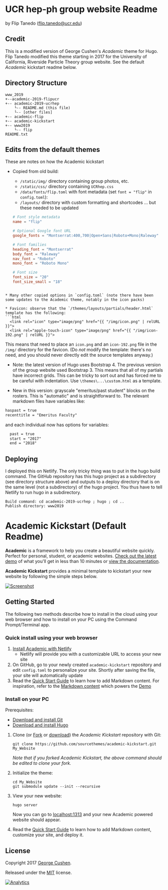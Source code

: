 # UCR hep-ph group website Readme

by Flip Tanedo (flip.tanedo@ucr.edu)

## Credit

This is a modified version of George Cushen's *Academic* theme for Hugo. Flip Tanedo modified this theme starting in 2017 for the University of California, Riverside Particle Theory group website. See the default *Academic* kickstart readme below.

## Directory Structure
```
www_2019
+--academic-2019-flipucr
+-- academic-2019-ucrhep
    └-- README.md (this file)
    └-- [other files]
+-- academic-flip
+-- academic-kickstart
+-- www2019
    └-- flip
README.txt
```


## Edits from the default themes

These are notes on how the Academic kickstart

* Copied from old build:
  - `/static/img/` directory containing group photos, etc.
  - `/static/css/` directory containing `UCRhep.css`
  - `/data/fonts/flip.toml` with font metadata (set `font = "flip"` in `config.toml`):
  - `/layouts/` directory with custom formatting and shortcodes ... but these needed to be updated

  ```toml
  # Font style metadata
  name = "flip"

  # Optional Google font URL
  google_fonts = "Montserrat:400,700|Open+Sans|Roboto+Mono|Raleway"

  # Font families
  heading_font = "Montserrat"
  body_font = "Raleway"
  nav_font = "Roboto"
  mono_font = "Roboto Mono"

  # Font size
  font_size = "20"
  font_size_small = "18"
```

* Many other copied options in `config.toml` (note there have been some updates to the Academic theme, notably in the icon packs)

* Favicon: observe that the `/themes/layouts/partials/header.html` template has the following:
```html
  <link rel="icon" type="image/png" href="{{ "/img/icon.png" | relURL }}">
  <link rel="apple-touch-icon" type="image/png" href="{{ "/img/icon-192.png" | relURL }}">
```
This means that need to place an `icon.png` and an `icon-192.png` file in the `/img/` directory for the favicon. (Do *not* modify the template: there's no need, and you should never directly edit the source templates anyway.)

* Note: the latest version of Hugo uses Bootstrap 4. The previous version of the group website used Bootstrap 3. This means that all of my partials have incorrect grids. This can be tricky to sort out and has forced me to be careful with indentation. Use `\themes\...\custom.html` as a template.

* New in this version: grayscale "emeritus/past student" blocks on the rosters. This is "automatic" and is straightforward to. The relevant markdown files have variables like:
```markdown
haspast = true
recenttitle = "Emeritus Faculty"
```
and each individual now has options for variables:
```markdown  
  past = true
  start = "2017"
  end = "2018"
```

## Deploying

I deployed this on Netlify. The only tricky thing was to put in the hugo build command. The GitHub repository has this hugo project as a subdirectory (see directory structure above) and outputs to a deploy directory that is on the same level (not a subdirectory) of the hugo project. You thus have to tell Netlify to run hugo in a subdirectory.
```
Build command: cd academic-2019-ucrhep ; hugo ; cd ..
Publish directory: www2019
```


# Academic Kickstart (Default Readme)

**Academic** is a framework to help you create a beautiful website quickly. Perfect for personal, student, or academic websites. [Check out the latest demo](https://themes.gohugo.io/theme/academic/) of what you'll get in less than 10 minutes or [view the documentation](https://sourcethemes.com/academic/docs/).

**Academic Kickstart** provides a minimal template to kickstart your new website by following the simple steps below.

[![Screenshot](https://raw.githubusercontent.com/gcushen/hugo-academic/master/academic.png)](https://github.com/gcushen/hugo-academic/)

## Getting Started

The following two methods describe how to install in the cloud using your web browser and how to install on your PC using the Command Prompt/Terminal app.

### Quick install using your web browser

1. [Install Academic with Netlify](https://app.netlify.com/start/deploy?repository=https://github.com/sourcethemes/academic-kickstart)
    * Netlify will provide you with a customizable URL to access your new site
2. On GitHub, go to your newly created `academic-kickstart` repository and edit `config.toml` to personalize your site. Shortly after saving the file, your site will automatically update
3. Read the [Quick Start Guide](https://sourcethemes.com/academic/docs/) to learn how to add Markdown content. For inspiration, refer to the [Markdown content](https://github.com/gcushen/hugo-academic/tree/master/exampleSite) which powers the [Demo](https://themes.gohugo.io/theme/academic/)

### Install on your PC

Prerequisites:

* [Download and install Git](https://git-scm.com/downloads)
* [Download and install Hugo](https://gohugo.io/getting-started/installing/#quick-install)

1. Clone (or [Fork](https://github.com/sourcethemes/academic-kickstart#fork-destination-box) or [download](https://github.com/sourcethemes/academic-kickstart/archive/master.zip)) the *Academic Kickstart* repository with Git:

       git clone https://github.com/sourcethemes/academic-kickstart.git My_Website

    *Note that if you forked Academic Kickstart, the above command should be edited to clone your fork.*

2. Initialize the theme:

       cd My_Website
       git submodule update --init --recursive

3. View your new website:

       hugo server

    Now you can go to [localhost:1313](http://localhost:1313) and your new Academic powered website should appear.

4. Read the [Quick Start Guide](https://sourcethemes.com/academic/docs/) to learn how to add Markdown content, customize your site, and deploy it.

## License

Copyright 2017 [George Cushen](https://georgecushen.com).

Released under the [MIT](https://github.com/sourcethemes/academic-kickstart/blob/master/LICENSE.md) license.

[![Analytics](https://ga-beacon.appspot.com/UA-78646709-2/academic-kickstart/readme?pixel)](https://github.com/igrigorik/ga-beacon)
